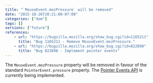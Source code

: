 ```yaml
---
title: "`MouseEvent.mozPressure` will be removed"
date: "2015-10-26T20:21:00-07:00"
categories: ["dom"]
tags: []
versions: ["future"]
references:
    - url: "https://bugzilla.mozilla.org/show_bug.cgi?id=1165211"
      title: "Bug 1165211 - Remove MouseEvent.mozPressure."
    - url: "https://bugzilla.mozilla.org/show_bug.cgi?id=822898"
      title: "Bug 822898 - Implement pointer events"
---
```

The `MouseEvent.mozPressure` property will be removed in favour of the standard `PointerEvent.pressure` property. The [Pointer Events API](https://www.w3.org/TR/pointerevents/) is currently being implemented.
